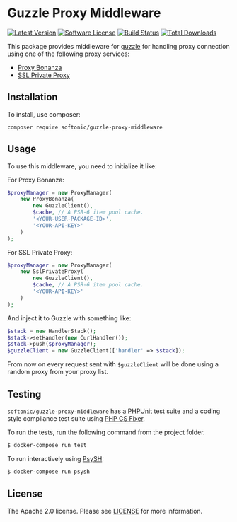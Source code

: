 Guzzle Proxy Middleware
=====

[![Latest Version](https://img.shields.io/github/release/softonic/guzzle-proxy-middleware.svg?style=flat-square)](https://github.com/softonic/guzzle-proxy-middleware/releases)
[![Software License](https://img.shields.io/badge/license-Apache%202.0-blue.svg?style=flat-square)](LICENSE.md)
[![Build Status](https://img.shields.io/travis/softonic/guzzle-proxy-middleware/master.svg?style=flat-square)](https://travis-ci.org/softonic/guzzle-proxy-middleware)
[![Total Downloads](https://img.shields.io/packagist/dt/softonic/guzzle-proxy-middleware.svg?style=flat-square)](https://packagist.org/packages/softonic/guzzle-proxy-middleware)

This package provides middleware for [guzzle](https://github.com/guzzle/guzzle/) for handling proxy connection using one of the following proxy services:
- [Proxy Bonanza](https://proxybonanza.com)
- [SSL Private Proxy](https://www.sslprivateproxy.com)

Installation
-------

To install, use composer:

```
composer require softonic/guzzle-proxy-middleware
```

Usage
-------

To use this middleware, you need to initialize it like:

For Proxy Bonanza:
```php
$proxyManager = new ProxyManager(
    new ProxyBonanza(
        new GuzzleClient(),
        $cache, // A PSR-6 item pool cache.
        '<YOUR-USER-PACKAGE-ID>',
        '<YOUR-API-KEY>'
    )
);
```


For SSL Private Proxy:
```php
$proxyManager = new ProxyManager(
    new SslPrivateProxy(
        new GuzzleClient(),
        $cache, // A PSR-6 item pool cache.
        '<YOUR-API-KEY>'
    )
);
```

And inject it to Guzzle with something like:
```php
$stack = new HandlerStack();
$stack->setHandler(new CurlHandler());
$stack->push($proxyManager);
$guzzleClient = new GuzzleClient(['handler' => $stack]);
```

From now on every request sent with `$guzzleClient` will be done using a random proxy from your proxy list.


Testing
-------

`softonic/guzzle-proxy-middleware` has a [PHPUnit](https://phpunit.de) test suite and a coding style compliance test suite using [PHP CS Fixer](http://cs.sensiolabs.org/).

To run the tests, run the following command from the project folder.

``` bash
$ docker-compose run test
```

To run interactively using [PsySH](http://psysh.org/):
``` bash
$ docker-compose run psysh
```

License
-------

The Apache 2.0 license. Please see [LICENSE](LICENSE) for more information.

[PSR-2]: http://www.php-fig.org/psr/psr-2/
[PSR-4]: http://www.php-fig.org/psr/psr-4/
